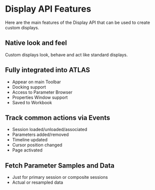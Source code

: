 # Display API Features

Here are the main features of the Display API that can be used to create custom displays.

## Native look and feel
Custom displays look, behave and act like standard displays.

## Fully integrated into ATLAS 
- Appear on main Toolbar
- Docking support
- Access to Parameter Browser
- Properties Window support
- Saved to Workbook

## Track common actions via Events
- Session loaded/unloaded/associated
- Parameters added/removed
- Timeline updated
- Cursor position changed
- Page activated

## Fetch Parameter Samples and Data
- Just for primary session or composite sessions
- Actual or resampled data